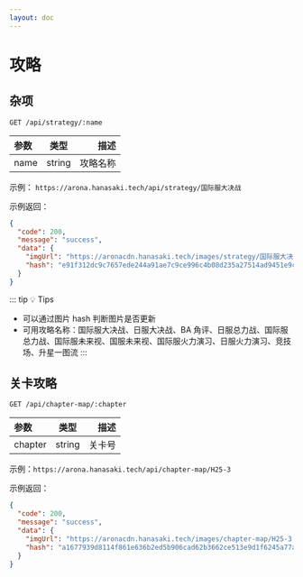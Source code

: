 ```yaml
---
layout: doc
---
```


# 攻略

## 杂项

`GET /api/strategy/:name`

| 参数 | 类型   |     描述 |
| :--- | ------ | -------: |
| name | string | 攻略名称 |

示例： `https://arona.hanasaki.tech/api/strategy/国际服大决战`

示例返回：

```json
{
  "code": 200,
  "message": "success",
  "data": {
    "imgUrl": "https://aronacdn.hanasaki.tech/images/strategy/国际服大决战.png",
    "hash": "e91f312dc9c7657ede244a91ae7c9ce996c4b08d235a27514ad9451e9c41a8bf"
  }
}
```

::: tip :bulb: Tips

- 可以通过图片 hash 判断图片是否更新
- 可用攻略名称：国际服大决战、日服大决战、BA 角评、日服总力战、国际服总力战、国际服未来视、国服未来视、国际服火力演习、日服火力演习、竞技场、升星一图流
  :::

## 关卡攻略

`GET /api/chapter-map/:chapter`

| 参数    | 类型   |   描述 |
| :------ | ------ | -----: |
| chapter | string | 关卡号 |

示例：`https://arona.hanasaki.tech/api/chapter-map/H25-3`

示例返回：

```json
{
  "code": 200,
  "message": "success",
  "data": {
    "imgUrl": "https://aronacdn.hanasaki.tech/images/chapter-map/H25-3.webp",
    "hash": "a1677939d8114f861e636b2ed5b906cad62b3662ce513e9d1f6245a77abc79c1"
  }
}
```
